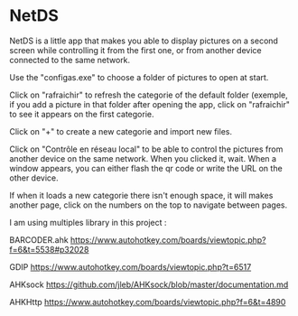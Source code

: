 # NetDS
NetDS is a little app that makes you able to display pictures on a second screen while controlling it from the first one, or from another device connected to the same network.

Use the "configas.exe" to choose a folder of pictures to open at start.

Click on "rafraichir" to refresh the categorie of the default folder (exemple, if you add a picture in that folder after opening the app, click on "rafraichir" to see it appears on the first categorie.

Click on "+" to create a new categorie and import new files.

Click on "Contrôle en réseau local" to be able to control the pictures from another device on the same network. When you clicked it, wait. When a window appears, you can either flash the qr code or write the URL on the other device.

If when it loads a new categorie there isn't enough space, it will makes another page, click on the numbers on the top to navigate between pages. 


I am using multiples library in this project :

BARCODER.ahk  https://www.autohotkey.com/boards/viewtopic.php?f=6&t=5538#p32028

GDIP          https://www.autohotkey.com/boards/viewtopic.php?t=6517

AHKsock       https://github.com/jleb/AHKsock/blob/master/documentation.md

AHKHttp       https://www.autohotkey.com/boards/viewtopic.php?f=6&t=4890
